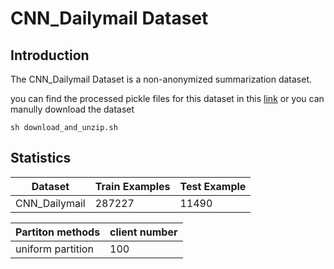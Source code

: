 # CNN_Dailymail Dataset

## Introduction

The CNN_Dailymail Dataset is a non-anonymized summarization dataset.

you can find the processed pickle files for this dataset in this [link](https://drive.google.com/folderview?id=1OhZ5NDaVz0VZX5jy8V_I_sfR25R2k_OE) or you can manully download the dataset

```
sh download_and_unzip.sh
```

## Statistics

|Dataset | Train Examples | Test Example|
|--------| -------- | ---- |
| CNN_Dailymail  | 287227 |11490 |

| Partiton methods| client number |
|-----------------| ------------- |
| uniform partition| 100          |
